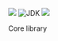 ![](https://github.com/wutsi/wutsi-core/workflows/build/badge.svg)
![JDK](https://img.shields.io/badge/jdk-1.8-brightgreen.svg)
[![](https://img.shields.io/codecov/c/github/wutsi/wutsi-core/master.svg)](https://codecov.io/gh/wutsi/wutsi-core)

Core library
